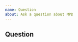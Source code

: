 ```yaml
---
name: Question
about: Ask a question about MPD
---
```


<!-- Before you ask a question on GitHub, please read MPD's
documentation.  A copy is available at
https://www.musicpd.org/doc/html/ -->
## Question
